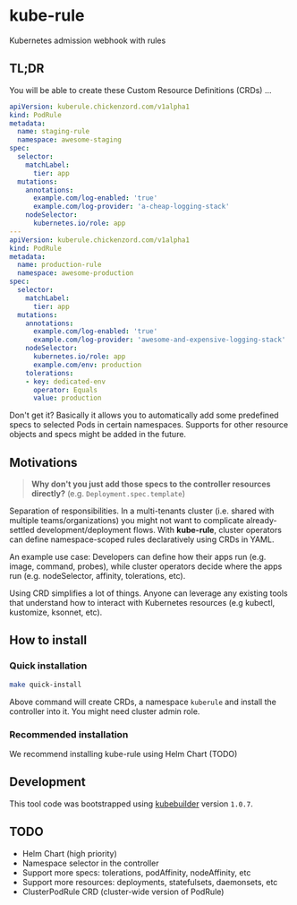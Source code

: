 # kube-rule

Kubernetes admission webhook with rules

## TL;DR

You will be able to create these Custom Resource Definitions (CRDs) ...

```yaml
apiVersion: kuberule.chickenzord.com/v1alpha1
kind: PodRule
metadata:
  name: staging-rule
  namespace: awesome-staging
spec:
  selector:
    matchLabel:
      tier: app
  mutations:
    annotations:
      example.com/log-enabled: 'true'
      example.com/log-provider: 'a-cheap-logging-stack'
    nodeSelector:
      kubernetes.io/role: app
---
apiVersion: kuberule.chickenzord.com/v1alpha1
kind: PodRule
metadata:
  name: production-rule
  namespace: awesome-production
spec:
  selector:
    matchLabel:
      tier: app
  mutations:
    annotations:
      example.com/log-enabled: 'true'
      example.com/log-provider: 'awesome-and-expensive-logging-stack'
    nodeSelector:
      kubernetes.io/role: app
      example.com/env: production
    tolerations:
    - key: dedicated-env
      operator: Equals
      value: production
```

Don't get it? Basically it allows you to automatically add some predefined specs to selected Pods in certain namespaces. Supports for other resource objects and specs might be added in the future.

## Motivations

> **Why don't you just add those specs to the controller resources directly?** (e.g. `Deployment.spec.template`)

Separation of responsibilities. In a multi-tenants cluster (i.e. shared with multiple teams/organizations) you might not want to complicate already-settled development/deployment flows. With **kube-rule**, cluster operators can define namespace-scoped rules declaratively using CRDs in YAML. 

An example use case: Developers can define how their apps run (e.g. image, command, probes), while cluster operators decide where the apps run (e.g. nodeSelector, affinity, tolerations, etc).

Using CRD simplifies a lot of things. Anyone can leverage any existing tools that understand  how to interact with Kubernetes resources (e.g kubectl, kustomize, ksonnet, etc).

## How to install

### Quick installation

```sh
make quick-install
```

Above command will create CRDs, a namespace `kuberule` and install the controller into it. You might need cluster admin role.

### Recommended installation

We recommend installing kube-rule using Helm Chart (TODO)

## Development

This tool code was bootstrapped using [kubebuilder](http://kubebuilder.netlify.com/) version `1.0.7`.

## TODO

- Helm Chart (high priority)
- Namespace selector in the controller
- Support more specs: tolerations, podAffinity, nodeAffinity, etc
- Support more resources: deployments, statefulsets, daemonsets, etc
- ClusterPodRule CRD (cluster-wide version of PodRule)
